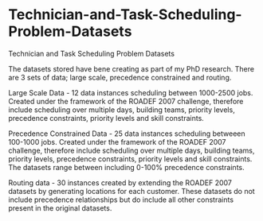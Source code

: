 # Technician-and-Task-Scheduling-Problem-Datasets
Technician and Task Scheduling Problem Datasets

The datasets stored have bene creating as part of my PhD research. There are 3 sets of data; large scale, precedence constrained and routing. 

Large Scale Data - 12 data instances scheduling between 1000-2500 jobs. Created under the framework of the ROADEF 2007 challenge, therefore include scheduling over multiple days, building teams, priority levels, precedence constraints, priority levels and skill constraints. 

Precedence Constrained Data - 25 data instances scheduling betweeen 100-1000 jobs. Created under the framework of the ROADEF 2007 challenge, therefore include scheduling over multiple days, building teams, priority levels, precedence constraints, priority levels and skill constraints. The datasets range between including 0-100% precedence constraints. 

Routing data  -  30 instances created by extending the ROADEF 2007 datasets by generating locations for each customer. These datasets do not include precedence relationships but do include all other constraints present in the original datasets. 
